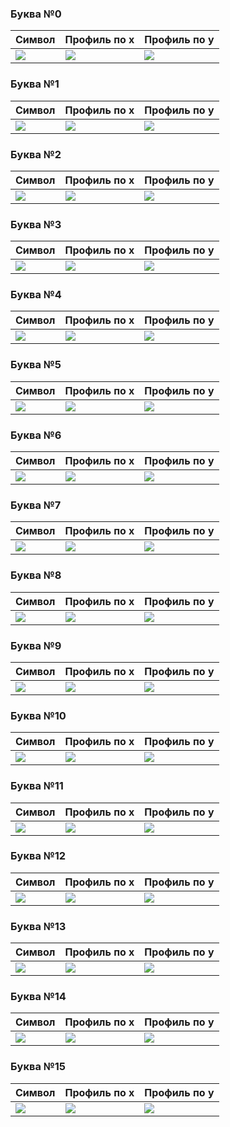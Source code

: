 
### Буква №0
|Символ|Профиль по х|Профиль по y|
|---------------------|--------------------------|--------------------------|
|![](res/segmentation/chars/0.png)| ![](res/segmentation/profiles/x/0.png)| ![](res/segmentation/profiles/y/0.png)|

### Буква №1
|Символ|Профиль по х|Профиль по y|
|---------------------|--------------------------|--------------------------|
|![](res/segmentation/chars/1.png)| ![](res/segmentation/profiles/x/1.png)| ![](res/segmentation/profiles/y/1.png)|

### Буква №2
|Символ|Профиль по х|Профиль по y|
|---------------------|--------------------------|--------------------------|
|![](res/segmentation/chars/2.png)| ![](res/segmentation/profiles/x/2.png)| ![](res/segmentation/profiles/y/2.png)|

### Буква №3
|Символ|Профиль по х|Профиль по y|
|---------------------|--------------------------|--------------------------|
|![](res/segmentation/chars/3.png)| ![](res/segmentation/profiles/x/3.png)| ![](res/segmentation/profiles/y/3.png)|

### Буква №4
|Символ|Профиль по х|Профиль по y|
|---------------------|--------------------------|--------------------------|
|![](res/segmentation/chars/4.png)| ![](res/segmentation/profiles/x/4.png)| ![](res/segmentation/profiles/y/4.png)|

### Буква №5
|Символ|Профиль по х|Профиль по y|
|---------------------|--------------------------|--------------------------|
|![](res/segmentation/chars/5.png)| ![](res/segmentation/profiles/x/5.png)| ![](res/segmentation/profiles/y/5.png)|

### Буква №6
|Символ|Профиль по х|Профиль по y|
|---------------------|--------------------------|--------------------------|
|![](res/segmentation/chars/6.png)| ![](res/segmentation/profiles/x/6.png)| ![](res/segmentation/profiles/y/6.png)|

### Буква №7
|Символ|Профиль по х|Профиль по y|
|---------------------|--------------------------|--------------------------|
|![](res/segmentation/chars/7.png)| ![](res/segmentation/profiles/x/7.png)| ![](res/segmentation/profiles/y/7.png)|

### Буква №8
|Символ|Профиль по х|Профиль по y|
|---------------------|--------------------------|--------------------------|
|![](res/segmentation/chars/8.png)| ![](res/segmentation/profiles/x/8.png)| ![](res/segmentation/profiles/y/8.png)|

### Буква №9
|Символ|Профиль по х|Профиль по y|
|---------------------|--------------------------|--------------------------|
|![](res/segmentation/chars/9.png)| ![](res/segmentation/profiles/x/9.png)| ![](res/segmentation/profiles/y/9.png)|

### Буква №10
|Символ|Профиль по х|Профиль по y|
|---------------------|--------------------------|--------------------------|
|![](res/segmentation/chars/10.png)| ![](res/segmentation/profiles/x/10.png)| ![](res/segmentation/profiles/y/10.png)|

### Буква №11
|Символ|Профиль по х|Профиль по y|
|---------------------|--------------------------|--------------------------|
|![](res/segmentation/chars/11.png)| ![](res/segmentation/profiles/x/11.png)| ![](res/segmentation/profiles/y/11.png)|

### Буква №12
|Символ|Профиль по х|Профиль по y|
|---------------------|--------------------------|--------------------------|
|![](res/segmentation/chars/12.png)| ![](res/segmentation/profiles/x/12.png)| ![](res/segmentation/profiles/y/12.png)|

### Буква №13
|Символ|Профиль по х|Профиль по y|
|---------------------|--------------------------|--------------------------|
|![](res/segmentation/chars/13.png)| ![](res/segmentation/profiles/x/13.png)| ![](res/segmentation/profiles/y/13.png)|

### Буква №14
|Символ|Профиль по х|Профиль по y|
|---------------------|--------------------------|--------------------------|
|![](res/segmentation/chars/14.png)| ![](res/segmentation/profiles/x/14.png)| ![](res/segmentation/profiles/y/14.png)|

### Буква №15
|Символ|Профиль по х|Профиль по y|
|---------------------|--------------------------|--------------------------|
|![](res/segmentation/chars/15.png)| ![](res/segmentation/profiles/x/15.png)| ![](res/segmentation/profiles/y/15.png)|
